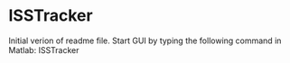 # ISSTracker
Initial verion of readme file.
Start GUI by typing the following command in Matlab: ISSTracker
